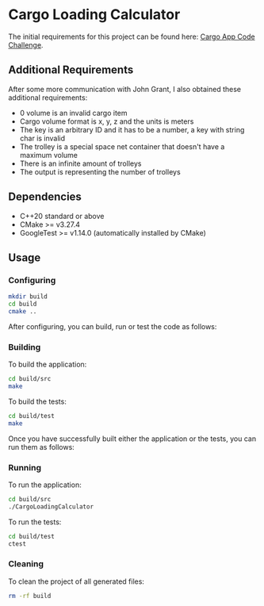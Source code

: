 # Cargo Loading Calculator
The initial requirements for this project can be found here: [Cargo App Code Challenge](https://gist.github.com/0x-a6/3c444b6ec192720c0f9712f5abbbe01e).

## Additional Requirements
After some more communication with John Grant, I also obtained these additional requirements:

* 0 volume is an invalid cargo item
* Cargo volume format is x, y, z and the units is meters
* The key is an arbitrary ID and it has to be a number, a key with string char is invalid
* The trolley is a special space net container that doesn't have a maximum volume
* There is an infinite amount of trolleys
* The output is representing the number of trolleys

## Dependencies
* C++20 standard or above
* CMake >= v3.27.4
* GoogleTest >= v1.14.0 (automatically installed by CMake)

## Usage
### Configuring
```sh
mkdir build
cd build
cmake ..
```
After configuring, you can build, run or test the code as follows:

### Building
To build the application:
```sh
cd build/src
make
```

To build the tests:
```sh
cd build/test
make
```

Once you have successfully built either the application or the tests, you can run them as follows:

### Running
To run the application:
```sh
cd build/src
./CargoLoadingCalculator
```

To run the tests:
```sh
cd build/test
ctest
```

### Cleaning
To clean the project of all generated files:
```sh
rm -rf build
```